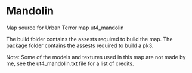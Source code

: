 # Mandolin
Map source for Urban Terror map ut4_mandolin

The build folder contains the assests required to build the map. The package folder contains the assests required to build a pk3.

Note: Some of the models and textures used in this map are not made by me, see the ut4_mandolin.txt file for a list of credits.